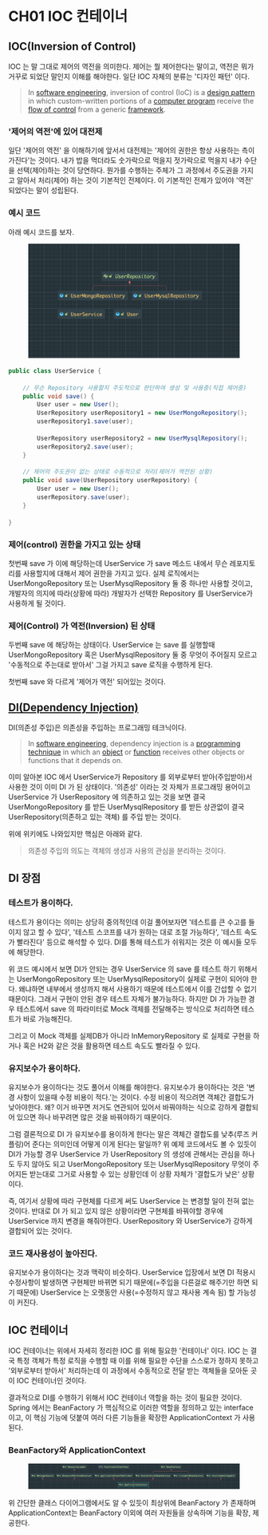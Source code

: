 # CH01 IOC 컨테이너

## IOC(Inversion of Control)

IOC 는 말 그대로 제어의 역전을 의미한다. 제어는 뭘 제어한다는 말이고, 역전은 뭐가 거꾸로 되었단 말인지 이해를 해야한다. 일단 IOC 자체의 분류는 '디자인 패턴' 이다.

> In [software engineering](https://en.wikipedia.org/wiki/Software\_engineering), inversion of control (IoC) is a [design pattern](https://en.wikipedia.org/wiki/Software\_design\_pattern) in which custom-written portions of a [computer program](https://en.wikipedia.org/wiki/Computer\_program) receive the [flow of control](https://en.wikipedia.org/wiki/Control\_flow) from a generic [framework](https://en.wikipedia.org/wiki/Software\_framework).

### '제어의 역전'에 있어 대전제

일단 '제어의 역전' 을 이해하기에 앞서서 대전제는 '제어의 권한은 항상 사용하는 측이 가진다'는 것이다. 내가 밥을 먹더라도 숫가락으로 먹을지 젓가락으로 먹을지 내가 수단을 선택(제어)하는  것이 당연하다. 뭔가를 수행하는 주체가 그 과정에서 주도권을 가지고 알아서 처리(제어) 하는 것이 기본적인 전제이다. 이 기본적인 전제가 있어야 '역전' 되었다는 말이 성립된다.

### 예시 코드

아래 예시 코드를 보자.

<figure><img src="../../.gitbook/assets/image (1) (3).png" alt=""><figcaption></figcaption></figure>

```java
public class UserService {

    // 무슨 Repository 사용할지 주도적으로 판단하여 생성 및 사용중(직접 제어중)
    public void save() {
        User user = new User();
        UserRepository userRepository1 = new UserMongoRepository();
        userRepository1.save(user);

        UserRepository userRepository2 = new UserMysqlRepository();
        userRepository2.save(user);
    }

    // 제어의 주도권이 없는 상태로 수동적으로 처리(제어가 역전된 상황)
    public void save(UserRepository userRepository) {
        User user = new User();
        userRepository.save(user);
    }

}
```

### 제어(control) 권한을 가지고 있는 상태

첫번째 save 가 이에 해당하는데 UserService 가 save 메소드 내에서 무슨 레포지토리를 사용할지에 대해서 제어 권한을 가지고 있다. 실제 로직에서는 UserMongoRepository 또는 UserMysqlRepository 둘 중 하나만 사용할 것이고, 개발자의 의지에 따라(상황에 따라) 개발자가 선택한 Repository 를 UserService가 사용하게 될 것이다.

### 제어(Control) 가 역전(Inversion) 된 상태

두번째 save 에 해당하는 상태이다. UserService 는 save 를 실행할때 UserMongoRepository 혹은 UserMysqlRepository 둘 중 무엇이 주어질지 모르고 '수동적으로 주는대로 받아서' 그걸 가지고 save 로직을 수행하게 된다.

첫번째 save 와 다르게 '제어가 역전' 되어있는 것이다.

## [DI(Dependency Injection)](https://ko.wikipedia.org/wiki/%EC%9D%98%EC%A1%B4%EC%84%B1\_%EC%A3%BC%EC%9E%85)

DI(의존성 주입)은 의존성을 주입하는 프로그래밍 테크닉이다.

> In [software engineering](https://en.wikipedia.org/wiki/Software\_engineering), dependency injection is a [programming technique](https://en.wikipedia.org/w/index.php?title=Software\_programming\_technique\&action=edit\&redlink=1) in which an [object](https://en.wikipedia.org/wiki/Object\_\(computer\_science\)) or [function](https://en.wikipedia.org/wiki/Subroutine) receives other objects or functions that it depends on.

이미 알아본 IOC 에서 UserService가 Repository 를 외부로부터 받아(주입받아)서 사용한 것이 이미 DI 가 된 상태이다. '의존성' 이라는 것 자체가 프로그래밍 용어이고 UserService 가 UserRepository 에 의존하고 있는 것을 보면 결국 UserMongoRepository 를 받든 UserMysqlRepository 를 받든 상관없이 결국 UserRepository(의존하고 있는 객체) 를 주입 받는 것이다.

위에 위키에도 나와있지만 핵심은 아래와 같다.

> 의존성 주입의 의도는 객체의 생성과 사용의 관심을 분리하는 것이다.

## DI 장점

### 테스트가 용이하다.

테스트가 용이다는 의미는 상당히 중의적인데 이걸 풀어보자면 '테스트를 큰 수고를 들이지 않고 할 수 있다', '테스트 스코프를 내가 원하는 대로 조절 가능하다', '테스트 속도가 빨라진다' 등으로 해석할 수 있다. DI를 통해 테스트가 쉬워지는 것은 이 예시들 모두에 해당한다.

위 코드 예시에서 보면 DI가 안되는 경우 UserService 의 save 를 테스트 하기 위해서는 UserMongoRepository 또는 UserMysqlRepository이 실제로 구현이 되어야 한다. 왜냐하면 내부에서 생성까지 해서 사용하기 때문에 테스트에서 이를 간섭할 수 없기 때문이다. 그래서 구현이 안된 경우 테스트 자체가 불가능하다. 하지만 DI 가 가능한 경우 테스트에서 save 의 파라미터로 Mock 객체를 전달해주는 방식으로 처리하면 테스트가 바로 가능해진다.

그리고 이 Mock 객체를 실제DB가 아니라 InMemoryRepository 로 실제로 구현을 하거나 혹은 H2와 같은 것을 활용하면 테스트 속도도 빨라질 수 있다.

### 유지보수가 용이하다.

유지보수가 용이하다는 것도 풀어서 이해를 해야한다. 유지보수가 용이하다는 것은 '변경 사항이 있을때 수정 비용이 적다.'는 것이다. 수정 비용이 적으려면 객체간 결합도가 낮아야한다. 왜? 이거 바꾸면 저거도 연관되어 있어서 바꿔야하는 식으로 강하게 결합되어 있으면 하나 바꾸려면 많은 것을 바꿔야하기 때문이다.

그럼 결론적으로 DI 가 유지보수를 용이하게 한다는 말은 객체간 결합도를 낮추(루즈 커플링)어 준다는 의미인데 어떻게 이게 된다는 말일까? 위 예제 코드에서도 볼 수 있듯이 DI가 가능할 경우 UserService 가 UserRepository 의 생성에 관해서는 관심을 하나도 두지 않아도 되고 UserMongoRepository 또는 UserMysqlRepository 무엇이 주어지든 받는대로 그거로 사용할 수 있는 상황인데 이 상황 자체가 '결합도가 낮은' 상황이다.

즉, 여기서 상황에 따라 구현체를 다르게 써도 UserService 는 변경할 일이 전혀 없는 것이다. 반대로 DI 가 되고 있지 않은 상황이라면 구현체를 바꿔야할 경우에 UserService 까지 변경을 해줘야한다. UserRepository 와 UserService가 강하게 결합되어 있는 것이다.

### 코드 재사용성이 높아진다.

유지보수가 용이하다는 것과 맥락이 비슷하다. UserService 입장에서 보면 DI 적용시 수정사항이 발생하면 구현체만 바뀌면 되기 때문에(=주입을 다른걸로 해주기만 하면 되기 때문에) UserService 는 오랫동안 사용(=수정하지 않고 재사용 계속 됨) 할 가능성이 커진다.

## IOC 컨테이너

IOC 컨테이너는 위에서 자세히 정리한 IOC 를 위해 필요한 '컨테이너' 이다. IOC 는 결국 특정 객체가 특정 로직을 수행할 때 이를 위해 필요한 수단을 스스로가 정하지 못하고 '외부로부터 받아서' 처리하는데 이 과정에서 수동적으로 전달 받는 객체들을 모아둔 곳이 IOC 컨테이너인 것이다.

결과적으로 DI를 수행하기 위해서 IOC 컨테이너 역할을 하는 것이 필요한 것이다. Spring 에서는 BeanFactory 가 핵심적으로 이러한 역할을 정의하고 있는 interface 이고, 이 핵심 기능에 덧붙여 여러 다른 기능들을 확장한 ApplicationContext 가 사용된다.

### BeanFactory와 ApplicationContext

<figure><img src="../../.gitbook/assets/image (15) (1).png" alt=""><figcaption></figcaption></figure>

위 간단한 클래스 다이어그램에서도 알 수 있듯이 최상위에 BeanFactory 가 존재하며 ApplicationContext는 BeanFactory 이외에 여러 자원들을 상속하며 기능을 확장, 제공한다.
